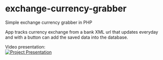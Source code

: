 # exchange-currency-grabber
Simple exchange currency grabber in PHP

App tracks currency exchange from a bank XML url that updates everyday and with a button can add the saved data into the database.

Video presentation:  
[![Project Presentation](https://i9.ytimg.com/vi/Q3FXMf5hmsU/mq2.jpg?sqp=COWitvEF&rs=AOn4CLAtSYS0NecsPyv0H3LZ91dPxB9X9w)](https://youtu.be/DvgA9qCro_o)

